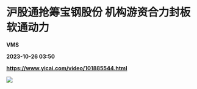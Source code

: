 # 沪股通抢筹宝钢股份 机构游资合力封板软通动力
**VMS**

**2023-10-26 03:50**

**https://www.yicai.com/video/101885544.html**

![](http://imgcdn.yicai.com/vms-new/2023/10/1ed6c590-5e6d-4fed-b5e1-4fa0452d0d60.png)